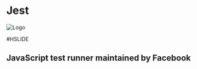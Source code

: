 # Jest
![Logo](https://cdn.auth0.com/blog/testing-react-with-jest/logo.png)

#HSLIDE
## JavaScript test runner maintained by Facebook
